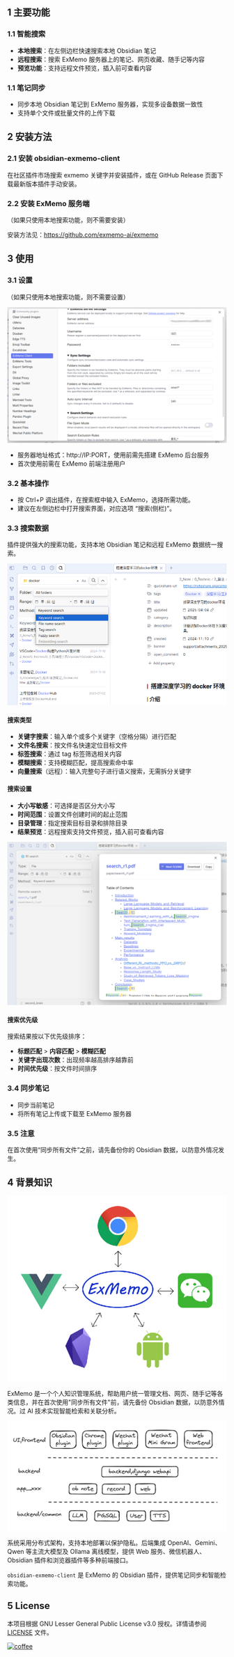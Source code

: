 ## 1 主要功能

### 1.1 智能搜索

* **本地搜索**：在左侧边栏快速搜索本地 Obsidian 笔记
* **远程搜索**：搜索 ExMemo 服务器上的笔记、网页收藏、随手记等内容
* **预览功能**：支持远程文件预览，插入前可查看内容

### 1.1 笔记同步

* 同步本地 Obsidian 笔记到 ExMemo 服务器，实现多设备数据一致性
* 支持单个文件或批量文件的上传下载

## 2 安装方法

### 2.1 安装 obsidian-exmemo-client

在社区插件市场搜索 exmemo 关键字并安装插件，或在 GitHub Release 页面下载最新版本插件手动安装。

### 2.2 安装 ExMemo 服务端

（如果只使用本地搜索功能，则不需要安装）

安装方法见：https://github.com/exmemo-ai/exmemo

## 3 使用

### 3.1 设置

（如果只使用本地搜索功能，则不需要设置）

![](./images/setting.png)

- 服务器地址格式：http://IP:PORT，使用前需先搭建 ExMemo 后台服务
- 首次使用前需在 ExMemo 前端注册用户

### 3.2 基本操作

- 按 Ctrl+P 调出插件，在搜索框中输入 ExMemo，选择所需功能。
- 建议在左侧边栏中打开搜索界面，对应选项 “搜索(侧栏)”。

### 3.3 搜索数据

插件提供强大的搜索功能，支持本地 Obsidian 笔记和远程 ExMemo 数据统一搜索。

![](./images/search.png)

#### 搜索类型
* **关键字搜索**：输入单个或多个关键字（空格分隔）进行匹配
* **文件名搜索**：按文件名快速定位目标文件
* **标签搜索**：通过 tag 标签筛选相关内容
* **模糊搜索**：支持模糊匹配，提高搜索命中率
* **向量搜索**（远程）：输入完整句子进行语义搜索，无需拆分关键字

#### 搜索设置
* **大小写敏感**：可选择是否区分大小写
* **时间范围**：设置文件创建时间的起止范围
* **目录管理**：指定搜索目标目录和排除目录
* **结果预览**：远程搜索支持文件预览，插入前可查看内容

![](./images/viewer.png)

#### 搜索优先级
搜索结果按以下优先级排序：
* **标题匹配** > **内容匹配** > **模糊匹配**
* **关键字出现次数**：出现频率越高排序越靠前
* **时间优先级**：按文件时间排序

### 3.4 同步笔记

* 同步当前笔记
* 将所有笔记上传或下载至 ExMemo 服务器

### 3.5 注意

在首次使用“同步所有文件”之前，请先备份你的 Obsidian 数据，以防意外情况发生。

## 4 背景知识

![](./images/img1.png)

ExMemo 是一个个人知识管理系统，帮助用户统一管理文档、网页、随手记等各类信息，并在首次使用"同步所有文件"前，请先备份 Obsidian 数据，以防意外情况。过 AI 技术实现智能检索和关联分析。

![](./images/img2.png)

系统采用分布式架构，支持本地部署以保护隐私。后端集成 OpenAI、Gemini、Qwen 等主流大模型及 Ollama 离线模型，提供 Web 服务、微信机器人、Obsidian 插件和浏览器插件等多种前端接口。

`obsidian-exmemo-client` 是 ExMemo 的 Obsidian 插件，提供笔记同步和智能检索功能。

## 5 License

本项目根据 GNU Lesser General Public License v3.0 授权。详情请参阅 [LICENSE](./LICENSE) 文件。

[![coffee](https://img.buymeacoffee.com/button-api/?text=Buy%20me%20a%20coffee&emoji=%E2%98%95&slug=windingblack&button_colour=FFDD00&font_colour=000000&font_family=Comic&outline_colour=000000&coffee_colour=ffffff)](https://buymeacoffee.com/xieyan0811y)
